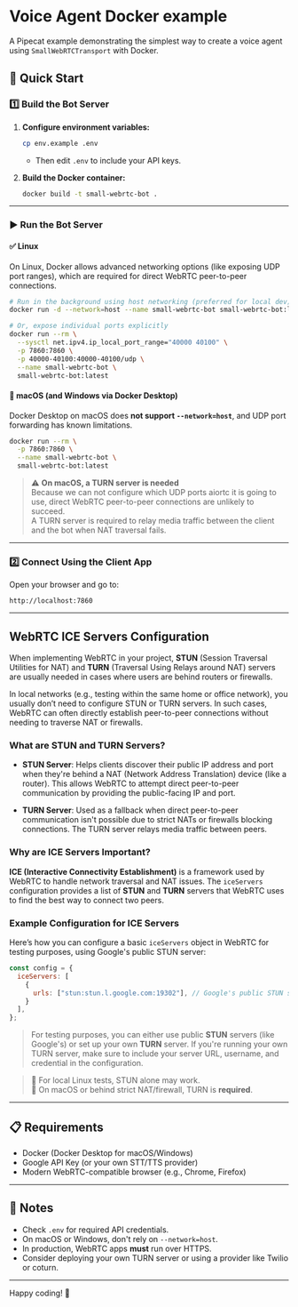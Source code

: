 # Voice Agent Docker example

A Pipecat example demonstrating the simplest way to create a voice agent using `SmallWebRTCTransport` with Docker.

## 🚀 Quick Start

### 1️⃣ Build the Bot Server

1. **Configure environment variables:**

   ```bash
   cp env.example .env
   ```

   - Then edit `.env` to include your API keys.

2. **Build the Docker container:**

   ```bash
   docker build -t small-webrtc-bot .
   ```

---

### ▶️ Run the Bot Server

#### ✅ **Linux**

On Linux, Docker allows advanced networking options (like exposing UDP port ranges), which are required for direct WebRTC peer-to-peer connections.

```bash
# Run in the background using host networking (preferred for local dev)
docker run -d --network=host --name small-webrtc-bot small-webrtc-bot:latest

# Or, expose individual ports explicitly
docker run --rm \
  --sysctl net.ipv4.ip_local_port_range="40000 40100" \
  -p 7860:7860 \
  -p 40000-40100:40000-40100/udp \
  --name small-webrtc-bot \
  small-webrtc-bot:latest
```

#### 🍏 **macOS (and Windows via Docker Desktop)**

Docker Desktop on macOS does **not support `--network=host`**, and UDP port forwarding has known limitations.

```bash
docker run --rm \
  -p 7860:7860 \
  --name small-webrtc-bot \
  small-webrtc-bot:latest
```

> ⚠️ **On macOS, a TURN server is needed**  
> Because we can not configure which UDP ports aiortc it is going to use, direct WebRTC peer-to-peer connections are unlikely to succeed.  
> A TURN server is required to relay media traffic between the client and the bot when NAT traversal fails.

---

### 2️⃣ Connect Using the Client App

Open your browser and go to:

```
http://localhost:7860
```

---

## WebRTC ICE Servers Configuration

When implementing WebRTC in your project, **STUN** (Session Traversal Utilities for NAT) and **TURN** (Traversal Using Relays around NAT) 
servers are usually needed in cases where users are behind routers or firewalls.

In local networks (e.g., testing within the same home or office network), you usually don’t need to configure STUN or TURN servers. 
In such cases, WebRTC can often directly establish peer-to-peer connections without needing to traverse NAT or firewalls.

### What are STUN and TURN Servers?

- **STUN Server**: Helps clients discover their public IP address and port when they're behind a NAT (Network Address Translation) device (like a router). 
This allows WebRTC to attempt direct peer-to-peer communication by providing the public-facing IP and port.
  
- **TURN Server**: Used as a fallback when direct peer-to-peer communication isn't possible due to strict NATs or firewalls blocking connections. 
The TURN server relays media traffic between peers.

### Why are ICE Servers Important?

**ICE (Interactive Connectivity Establishment)** is a framework used by WebRTC to handle network traversal and NAT issues. 
The `iceServers` configuration provides a list of **STUN** and **TURN** servers that WebRTC uses to find the best way to connect two peers. 

### Example Configuration for ICE Servers

Here’s how you can configure a basic `iceServers` object in WebRTC for testing purposes, using Google's public STUN server:

```javascript
const config = {
  iceServers: [
    {
      urls: ["stun:stun.l.google.com:19302"], // Google's public STUN server
    }
  ],
};
```

> For testing purposes, you can either use public **STUN** servers (like Google's) or set up your own **TURN** server. 
If you're running your own TURN server, make sure to include your server URL, username, and credential in the configuration.

> 🧪 For local Linux tests, STUN alone may work.  
> 🍏 On macOS or behind strict NAT/firewall, TURN is **required**.

---

## 📋 Requirements

- Docker (Docker Desktop for macOS/Windows)
- Google API Key (or your own STT/TTS provider)
- Modern WebRTC-compatible browser (e.g., Chrome, Firefox)

---

## 📝 Notes

- Check `.env` for required API credentials.
- On macOS or Windows, don't rely on `--network=host`.
- In production, WebRTC apps **must** run over HTTPS.
- Consider deploying your own TURN server or using a provider like Twilio or coturn.

---

Happy coding! 🎉
